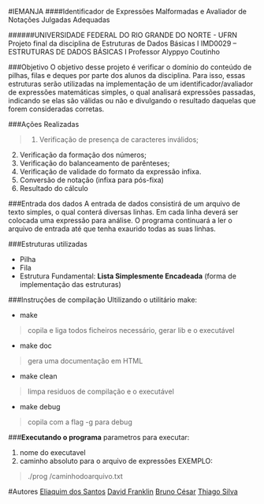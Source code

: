 #IEMANJA
####Identificador de Expressões Malformadas e Avaliador de Notações Julgadas Adequadas

######UNIVERSIDADE FEDERAL DO RIO GRANDE DO NORTE - UFRN
Projeto final da disciplina de Estruturas de Dados Básicas I
IMD0029 – ESTRUTURAS DE DADOS BÁSICAS I 
Professor Alyppyo Coutinho

###Objetivo
O objetivo desse projeto é verificar o domínio do conteúdo de pilhas, filas e deques por parte dos alunos da disciplina. Para isso, essas estruturas serão utilizadas na implementação de um identificador/avaliador de expressões matemáticas simples, o qual analisará expressões passadas, indicando se elas são válidas ou não e divulgando o resultado daquelas que forem consideradas corretas.

###Ações Realizadas
>1) Verificação de presença de caracteres inválidos;
2) Verificação da formação dos números;
3) Verificação do balanceamento de parênteses; 
4) Verificação de validade do formato da expressão infixa.
5) Conversão de notação (infixa para pós-fixa)
6) Resultado do cálculo 

###Entrada dos dados
A entrada de dados consistirá de um arquivo de texto simples, o qual conterá diversas linhas. Em cada linha deverá ser colocada uma expressão para análise. O programa continuará a ler o arquivo de entrada até que tenha exaurido todas as suas linhas.


###Estruturas utilizadas
- Pilha 
- Fila
- Estrutura Fundamental: **Lista Simplesmente Encadeada** 
(forma de implementação das estruturas)

###Instruções de compilação
Ultilizando o utilitário make:
- make 
> copila e liga todos ficheiros necessário, gerar lib e o executável
- make doc
>gera uma documentação em HTML 
- make clean
>limpa residuos de compilação e o executável
- make debug
>copila com a flag -g para debug

###**Executando o programa**
parametros para executar:
1. nome do executavel
1. caminho absoluto para o arquivo de expressões
EXEMPLO:
>./prog /caminhodoarquivo.txt

#Autores
[Eliaquim dos Santos](https://github.com/eliaquimdossantos "Eliaquim dos Santos")
[David Franklin](https://github.com/d4v3s "David Franklin")
[Bruno César](https://github.com/babbujah "Bruno César")
[Thiago Silva](https://github.com/silva-thiago "Thiago Silva")





